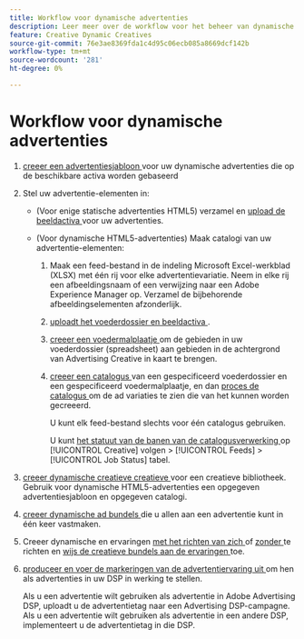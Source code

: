 ```yaml
---
title: Workflow voor dynamische advertenties
description: Leer meer over de workflow voor het beheer van dynamische advertenties.
feature: Creative Dynamic Creatives
source-git-commit: 76e3ae8369fda1c4d95c06ecb085a8669dcf142b
workflow-type: tm+mt
source-wordcount: '281'
ht-degree: 0%

---
```


# Workflow voor dynamische advertenties

1. [ creeer een advertentiesjabloon ](/help/creative/ad-templates/ad-template-manage.md) voor uw dynamische advertenties die op de beschikbare activa worden gebaseerd

1. Stel uw advertentie-elementen in:

   * (Voor enige statische advertenties HTML5) verzamel en [ upload de beeldactiva ](/help/creative/feeds/asset-manage.md) voor uw advertenties.

   * (Voor dynamische HTML5-advertenties) Maak catalogi van uw advertentie-elementen:

      1. Maak een feed-bestand in de indeling Microsoft Excel-werkblad (XLSX) met één rij voor elke advertentievariatie. Neem in elke rij een afbeeldingsnaam of een verwijzing naar een Adobe Experience Manager op. Verzamel de bijbehorende afbeeldingselementen afzonderlijk.

      1. [ uploadt het voederdossier en beeldactiva ](/help/creative/feeds/asset-manage.md).

      1. [ creeer een voedermalplaatje ](/help/creative/feeds/feed-template-manage.md) om de gebieden in uw voederdossier (spreadsheet) aan gebieden in de achtergrond van Advertising Creative in kaart te brengen.

      1. [ creeer een catalogus ](/help/creative/feeds/catalog-manage.md#feed-catalog-create) van een gespecificeerd voederdossier en een gespecificeerd voedermalplaatje, en dan [ proces de catalogus ](/help/creative/feeds/catalog-manage.md#feed-catalog-process) om de ad variaties te zien die van het kunnen worden gecreeerd.

         U kunt elk feed-bestand slechts voor één catalogus gebruiken.

         U kunt [ het statuut van de banen van de catalogusverwerking ](/help/creative/feeds/job-status-track.md) op [!UICONTROL Creative] volgen > [!UICONTROL Feeds] > [!UICONTROL Job Status] tabel.

1. [ creeer dynamische creatieve creatieve ](/help/creative/creative-libraries/creative-add-dynamic.md) voor een creatieve bibliotheek. Gebruik voor dynamische HTML5-advertenties een opgegeven advertentiesjabloon en opgegeven catalogi.

1. [ creeer dynamische ad bundels ](/help/creative/creative-libraries/bundle-manage.md) die u allen aan een advertentie kunt in één keer vastmaken.

1. Creeer dynamische en ervaringen [ met het richten van zich ](/help/creative/experiences/experience-create-targeting.md) of [ zonder ](/help/creative/experiences/experience-create-no-targeting.md) te richten en [ wijs de creatieve bundels aan de ervaringen ](/help/creative/experiences/experience-assign-creative-bundles.md) toe.

1. [ produceer en voer de markeringen van de advertentiervaring uit ](/help/creative/experiences/experience-tag-export.md) om hen als advertenties in uw DSP in werking te stellen.

   Als u een advertentie wilt gebruiken als advertentie in Adobe Advertising DSP, uploadt u de advertentietag naar een Advertising DSP-campagne. Als u een advertentie wilt gebruiken als advertentie in een andere DSP, implementeert u de advertentietag in die DSP.
